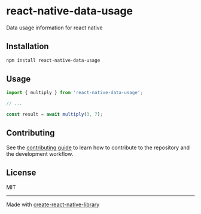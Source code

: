 # react-native-data-usage

Data usage information for react native

## Installation

```sh
npm install react-native-data-usage
```

## Usage

```js
import { multiply } from 'react-native-data-usage';

// ...

const result = await multiply(3, 7);
```

## Contributing

See the [contributing guide](CONTRIBUTING.md) to learn how to contribute to the repository and the development workflow.

## License

MIT

---

Made with [create-react-native-library](https://github.com/callstack/react-native-builder-bob)
